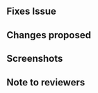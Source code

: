 <!-- If your PR fixes an open issue, use `Closes #999` to link your PR with the issue. #999 stands for the issue number you are fixing -->

## Fixes Issue

<!-- Remove this section if not applicable -->

<!-- Example: Closes #31 -->

## Changes proposed

<!-- List all the proposed changes in your PR -->

<!-- Mark all the applicable boxes. To mark the box as done follow the following conventions -->
<!--
- [x] Correct; marked as done
- [X] Correct; marked as done

[ ] - Not correct; marked as **not** done
-->

## Screenshots

<!-- Add all the screenshots which support your changes -->

## Note to reviewers

<!-- Add notes to reviewers if applicable -->

